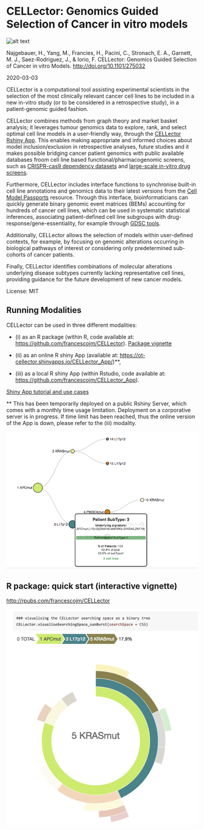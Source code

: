 # CELLector: Genomics Guided Selection of Cancer in vitro models


![alt text](https://github.com/najha/CELLector_App/blob/master/www/cellcultures.jpg)

Najgebauer, H., Yang, M., Francies, H., Pacini, C., Stronach, E. A., Garnett, M. J., Saez-Rodriguez, J., & Iorio, F. CELLector: Genomics Guided Selection of Cancer in vitro Models. http://doi.org/10.1101/275032

2020-03-03

CELLector is a computational tool assisting experimental scientists in the selection of the most clinically relevant cancer cell lines to be included in a new in-vitro study (or to be considered in a retrospective study), in a patient-genomic guided fashion.

CELLector combines methods from graph theory and market basket analysis; it leverages tumour genomics data to explore, rank, and select optimal cell line models in a user-friendly way, through the [CELLector Rshiny App](https://github.com/francescojm/CELLector_app). This enables making appropriate and informed choices about model inclusion/exclusion in retrospective analyses, future studies and it makes possible bridging cancer patient genomics with public available databases froom cell line based functional/pharmacogenomic screens, such as [CRISPR-cas9 dependency datasets](https://score.depmap.sanger.ac.uk/) and [large-scale in-vitro drug screens](https://www.cancerrxgene.org/).

Furthermore, CELLector includes interface functions to synchronise built-in cell line annotations and genomics data to their latest versions from the [Cell Model Passports](https://cellmodelpassports.sanger.ac.uk/) resource. Through this interface, bioinformaticians can quickly generate binary genomic event matrices (BEMs) accounting for hundreds of cancer cell lines, which can be used in systematic statistical inferences, associating patient-defined cell line subgroups with drug-response/gene-essentiality, for example through [GDSC tools](https://gdsctools.readthedocs.io/en/master/).

Additionally, CELLector allows the selection of models within user-defined contexts, for example, by focusing on genomic alterations occurring in biological pathways of interest or considering only predetermined sub-cohorts of cancer patients. 

Finally, CELLector identifies combinations of molecular alterations underlying disease subtypes currently lacking representative cell lines, providing guidance for the future development of new cancer models.

License: MIT

## Running Modalities

CELLector can be used in three different modalities:
  - (i) as an R package (within R, code available at: https://github.com/francescojm/CELLector).
  [Package vignette](https://rpubs.com/francescojm/CELLector)
  
  - (ii) as an online R shiny App (available at: https://ot-cellector.shinyapps.io/CELLector_App/)**,
  
  - (iii) as a local R shiny App (within Rstudio, code available at: https://github.com/francescojm/CELLector_App).

[Shiny App tutorial and use cases](https://rpubs.com/francescojm/CELLector)

  ** This has been temporarily deployed on a public Rshiny Server, which comes with a monthly time usage limitation. Deployment on a corporative server is in progress. If time limit has been reached, thus the online version of the App is down, please refer to the (iii) modality. 

![alt text](www/preview1.png)

## R package: quick start (interactive vignette)

http://rpubs.com/francescojm/CELLector

![alt text](www/preview2.png)


